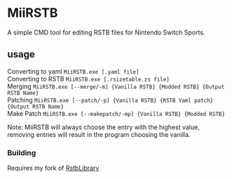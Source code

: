 # MiiRSTB
 A simple CMD tool for editing RSTB files for Nintendo Switch Sports.

## usage
Converting to yaml `MiiRSTB.exe [.yaml file]`  
Converting to RSTB `MiiRSTB.exe [.rsizetable.zs file]`  
Merging `MiiRSTB.exe [--merge/-m] {Vanilla RSTB} {Modded RSTB} {Output RSTB Name}`  
Patching `MiiRSTB.exe [--patch/-p] {Vanilla RSTB} {RSTB Yaml patch} {Output RSTB Name}`  
Make Patch `MiiRSTB.exe [--makepatch/-mp] {Vanilla RSTB} {Modded RSTB}`

Note: MiiRSTB will always choose the entry with the highest value, removing entries will result in the program choosing the vanilla.

### Building
Requires my fork of [RstbLibrary](https://github.com/Timiimiimii/RstbLibrary)

